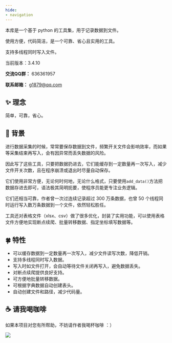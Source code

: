 ```yaml
---
hide:
- navigation
---
```


本库是一个基于 python 的工具集，用于记录数据到文件。

使用方便，代码简洁，是一个可靠、省心且实用的工具。

支持多线程同时写入文件。

当前版本：3.4.10

**交流QQ群：** 636361957

**联系邮箱：** g1879@qq.com

## ✨️ 理念

简单，可靠，省心。

## 📕 背景

进行数据采集的时候，常常要保存数据到文件，频繁开关文件会影响效率，而如果等采集结束再写入，会有因异常而丢失数据的风险。

因此写了这些工具，只要把数据扔进去，它们能缓存到一定数量再一次写入，减少文件开关次数，且在程序崩溃或退出时尽量自动保存。

它们使用非常方便，无论何时何地，无论什么格式，只要使用`add_data()`方法把数据存进去即可，语法极其简明扼要，使程序员能更专注业务逻辑。

它们还相当可靠，作者曾一次过连续记录超过 300 万条数据，也曾 50 个线程同时运行写入数万条数据到一个文件，依然轻松胜任。

工具还对表格文件（xlsx、csv）做了很多优化，封装了实用功能，可以使用表格文件方便地实现断点续爬、批量转移数据、指定坐标填写数据等。

## 🍀 特性

- 可以缓存数据到一定数量再一次写入，减少文件读写次数，降低开销。
- 支持多线程同时写入数据。
- 写入时如文件打开，会自动等待文件关闭再写入，避免数据丢失。
- 对断点续爬提供良好支持。
- 可方便地批量转移数据。
- 可根据字典数据自动创建表头。
- 自动创建文件和路径，减少代码量。

## ☕ 请我喝咖啡

如果本项目对您有所帮助，不妨请作者我喝杯咖啡 ：）

![](http://g1879.gitee.io/drissionpagedocs/imgs/code.jpg)
